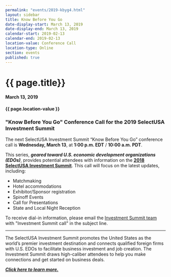 ```yaml
---
permalink: "events/2019-kbyg4.html"
layout: sidebar
title: Know Before You Go
date-display-start: March 13, 2019
date-display-end: March 13, 2019
calendar-start: 2019-02-13
calendar-end: 2019-02-13
location-value: Conference Call
location-type: Online
section: events
published: true
---
```


# {{ page.title}}

#### March 13, 2019

#### {{ page.location-value }}

### "Know Before You Go" Conference Call for the 2019 SelectUSA Investment Summit

The next SelectUSA Investment Summit “Know Before You Go” conference call is **Wednesday, March 13**, at **1:00 p.m. EDT** / **10:00 a.m. PDT**.

This series, **_geared toward U.S. economic development organizations (EDOs)_**, provides potential attendees with information on the **[2018 SelectUSA Investment Summit](https://www.selectusa.gov/2018-Investment-Summit)**. This call will focus on the latest updates, including:

* Matchmaking
* Hotel accommodations
* Exhibitor/Sponsor registration
* Spinoff Events
* Call for Presentations
* State and Local Night Reception

To receive dial-in information, please email the [Investment Summit team](mailto:selectusa@experient-inc.com?Subject=March%20call) with "Investment Summit call" in the subject line.

---

The SelectUSA Investment Summit promotes the United States as the world’s premier investment destination and connects qualified foreign firms with U.S. EDOs to facilitate business investment and job creation. The Investment Summit draws high-caliber attendees to help you make connections and get started on business deals. 

[**_Click here to learn more._**](http://www.selectusasummit.us/?utm_source=website&utm_campaign=2019summit&utm_medium=selectusagov)
